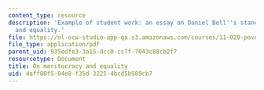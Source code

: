 ```yaml
---
content_type: resource
description: 'Example of student work: an essay on Daniel Bell''s stance on meritocracy
  and equality.'
file: https://ol-ocw-studio-app-qa.s3.amazonaws.com/courses/11-020-poverty-public-policy-and-controversy-fall-2003/4aff80f504e8f35d32254bcd5b989cb7_bell_paper.pdf
file_type: application/pdf
parent_uid: 935edfe3-3a15-dcc0-cc7f-7043c88cb2f7
resourcetype: Document
title: On meritocracy and equality
uid: 4aff80f5-04e8-f35d-3225-4bcd5b989cb7
---
```

